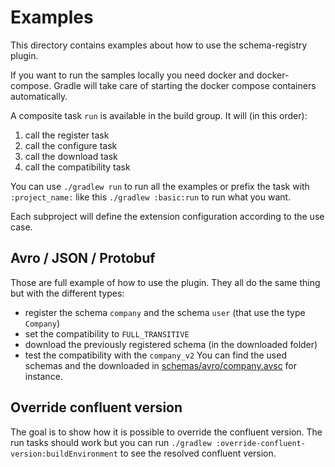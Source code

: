 # Examples
This directory contains examples about how to use the schema-registry plugin.

If you want to run the samples locally you need docker and docker-compose.
Gradle will take care of starting the docker compose containers automatically.

A composite task `run` is available in the build group. It will (in this order):
1. call the register task
2. call the configure task
3. call the download task
4. call the compatibility task

You can use `./gradlew run` to run all the examples 
or prefix the task with `:project_name:` like this `./gradlew :basic:run` to run what you want.

Each subproject will define the extension configuration according to the use case.

## Avro / JSON / Protobuf
Those are full example of how to use the plugin. They all do the same thing but with the different types:
* register the schema `company` and the schema `user` (that use the type `Company`)
* set the compatibility to `FULL_TRANSITIVE`
* download the previously registered schema (in the downloaded folder)
* test the compatibility with the `company_v2` 
You can find the used schemas and the downloaded in [schemas/avro/company.avsc](schemas/avro/company.avsc) for instance.

## Override confluent version
The goal is to show how it is possible to override the confluent version.
The run tasks should work but you can run `./gradlew :override-confluent-version:buildEnvironment` to see the resolved confluent version.
